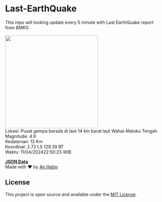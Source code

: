 # Last-EarthQuake
This repo will looking update every 5 minute with Last EarthQuake report from BMKG
<br>
<br>
<img src="https://static.bmkg.go.id/20240411225023.mmi.jpg" width="300"/>
<br>
Lokasi: Pusat gempa berada di laut 14 km barat laut Wahai-Maluku Tengah <br>
Magnitude: 4.9 <br>
Kedalaman: 13 Km <br>
Koordinat: 2.72 LS 129.39 BT <br>
Waktu: 11/04/202422:50:23 WIB <br>

<a href="./data/data.json">**JSON Data**</a>
<br>
Made with ❤️ by <a href="https://github.com/an-halim">An Halim</a>
## License

This project is open source and available under the [MIT License](LICENSE).
